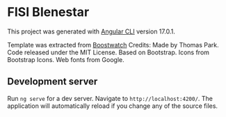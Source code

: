 # FISI BIenestar

This project was generated with [Angular CLI](https://github.com/angular/angular-cli) version 17.0.1.

Template was extracted from  [Boostwatch](https://bootswatch.com/cosmo/)
Credits:
Made by Thomas Park.
Code released under the MIT License.
Based on Bootstrap. Icons from Bootstrap Icons. Web fonts from Google.

## Development server

Run `ng serve` for a dev server. Navigate to `http://localhost:4200/`. The application will automatically reload if you change any of the source files.

